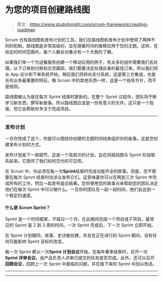 # 为您的项目创建路线图

> 原文：<https://www.studytonight.com/scrum-framework/creating-roadmap>

Scrum 也有路线图和发布计划的工具。我们在路线图和发布计划中使用了两种不同的机制。路线图是非常高级的，旨在随着时间的推移应用于您的主题。这样，在给定的时间范围内，每个人都会对重点有一个大致的了解。

如果我们举一个为送餐服务创建一个移动应用的例子，有太多的组件需要我们去处理。从下订单到付款和交货跟踪，我们需要决定处理此事的最佳订单。所以我们将从 App 设计和下单系统开始，稍后我们将转向支付系统，这是第三方集成，也是任何业务最重要的特征。像 Scrum 中的其他东西一样，这是一个指导方针，而不是规则。

路线图被认为是在每次 Sprint 结束时更新的。在整个 Sprint 过程中，团队将不断学习新东西，撰写新故事。所以路线图应该是一份有意义的文件。这只是一个指南，但它会帮助你专注于完成项目。

* * *

### 发布计划

一旦你完成了这个，你就可以围绕你创建的主题时间线来组织你的故事。这是您创建发布计划的方式。

发布计划是下一层细节。这是一个高层次的计划，旨在将路线图与 Sprint 阶段联系起来。它提供了我们如何交付的可见性。

在 Scrum 中，你必须在每一次**Sprint**结束时完成功能齐全的故事。但是，您不需要在每次 Sprint 结束时向涉众发布它们。这意味着你可以在两到三次 Sprint 中完成所有的工作，然后一起发布组合结果。您将使用您的故事点来帮助您的团队决定他们在每次 Sprint 中可以做什么。一旦你的团队在一起一段时间，他们会达到一个稳定的速度。

#### 什么是 Scrum Sprint？

Sprint 是一个时间框架，不超过一个月，在此期间完成一个项目或子项目。最常见的 Sprint 是 2 到 3 周的时间。一次 Sprint 完成后，下一次 Sprint 立即开始。

在 Sprint 计划期间，故事、史诗被创建，并且在正在进行的 Sprint 期间，没有任何可能影响 Sprint 目标的改变。

每一次 Sprint 都以一次**Sprint 计划会议**开始，在每年春季结束时，召开一次**Sprint 评审会议**，由产品负责人评审已提交的任务是否完成。此外，还可以召开**回顾会议**，回顾上一次 Sprint 中面临的问题，并在接下来的 Sprint 中加以改进。

* * *

* * *